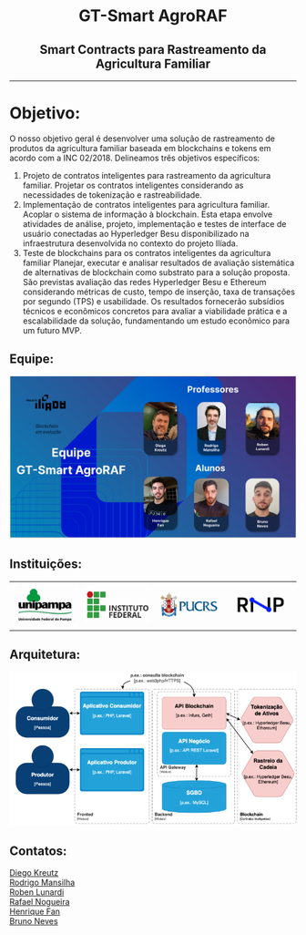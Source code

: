 <h1 align="center">
   GT-Smart AgroRAF
</h1>
<h2 align="center">
  Smart Contracts para Rastreamento da Agricultura Familiar
</h2>
<hr/>
<h1 align="left">Objetivo:</h1>
<p>

O nosso objetivo geral é desenvolver uma solução de rastreamento de produtos da agricultura familiar baseada em blockchains e tokens em acordo com a INC 02/2018. Delineamos três objetivos específicos:
<ol>
   <li>Projeto de contratos inteligentes para rastreamento da agricultura familiar. Projetar os contratos inteligentes considerando as necessidades de tokenização e rastreabilidade. </li>
   <li> Implementação de contratos inteligentes para agricultura familiar. Acoplar o sistema de informação à blockchain. Esta etapa envolve atividades de análise, projeto, implementação e testes de interface de usuário conectadas ao Hyperledger Besu disponibilizado na infraestrutura desenvolvida no contexto do projeto Ilíada.</li>
   <li>Teste de blockchains para os contratos inteligentes da agricultura familiar Planejar, executar e analisar resultados de avaliação sistemática de alternativas de blockchain como substrato para a solução proposta. São previstas avaliação das redes Hyperledger Besu e Ethereum considerando métricas de custo, tempo de inserção,  taxa de transações por segundo (TPS) e usabilidade. Os resultados fornecerão subsídios técnicos e econômicos concretos para avaliar a viabilidade prática e a escalabilidade da solução, fundamentando um estudo econômico para um futuro MVP.</li>
</ol>




</p>

<h2>Equipe: </h2>
<img src="./img/equipe-dev.png" alt="Equipe de desenvolvimento do projeto">
<h2>Instituições: </h2>
<div style="center">
<table style="width: 100%; height: 100%; text-align: center; vertical-align: middle;">
    <tr>
        <td><img src="./img/Unipampa.png" alt="Unipampa" width="150"></td>
        <td><img src="./img/if.png" alt="IF" width="150"></td>
        <td><img src="./img/puc-rs.png" alt="PUC-RS" width="150"></td>
        <td><img src="./img/rnp.png" alt="RNP" width="150"></td>
    </tr>
</table>
</div>
<h2>Arquitetura: </h2>
<div style="center">
   <img src="./img/arquitetura.png" alt="Arquitetura do projeto">
   
</div>

<h2>Contatos: </h2>

<a href="mailto:diegokreutz@unipampa.edu.br">
    Diego Kreutz
</a>
<br>
<a href="mailto:rodrigomansilha@unipampa.edu.br">
    Rodrigo Mansilha
</a>
<br>
<a href="mailto:roben@lunardi.inf.br">
    Roben Lunardi
</a>
<br>
<a href="mailto:rafaelnogueira.aluno@unipampa.edu.br">
    Rafael Nogueira
</a>
<br>
<a href="mailto:fanhenrique@gmail.com">
    Henrique Fan
</a>
<br>
<a href="mailto:bneves.dev@gmail.com">
    Bruno Neves
</a>
<br>
